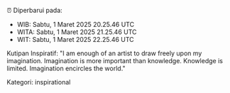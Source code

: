 ⏰ Diperbarui pada:
- WIB: Sabtu, 1 Maret 2025 20.25.46 UTC
- WITA: Sabtu, 1 Maret 2025 21.25.46 UTC
- WIT: Sabtu, 1 Maret 2025 22.25.46 UTC

Kutipan Inspiratif:
"I am enough of an artist to draw freely upon my imagination. Imagination is more important than knowledge. Knowledge is limited. Imagination encircles the world."


Kategori: inspirational

